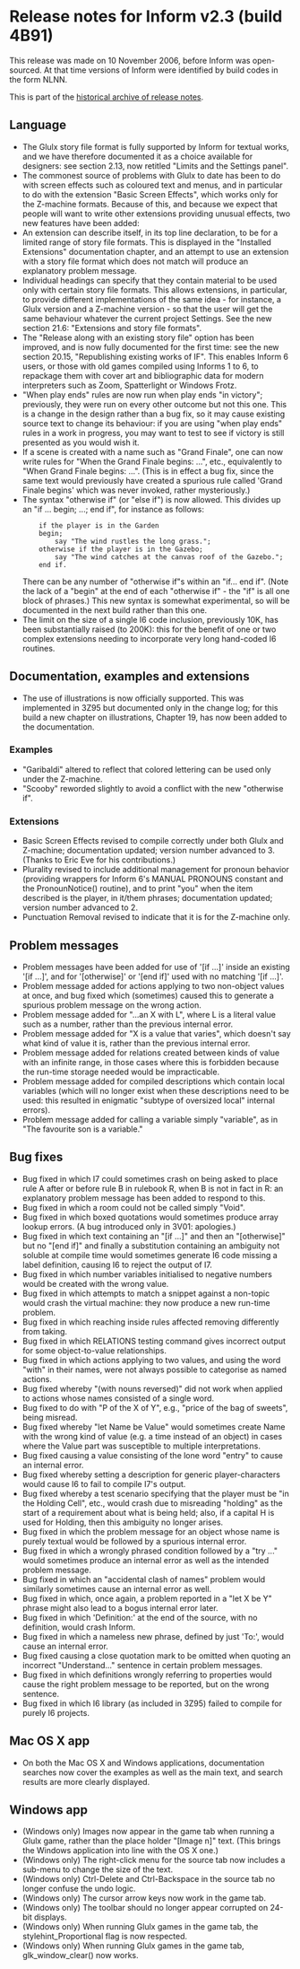 # Release notes for Inform v2.3 (build 4B91)

This release was made on 10 November 2006, before Inform was open-sourced.
At that time versions of Inform were identified by build codes in the form NLNN.

This is part of the [historical archive of release notes](../version_history.md).

## Language

- The Glulx story file format is fully supported by Inform for textual works,
	and we have therefore documented it as a choice available for designers:
	see section 2.13, now retitled "Limits and the Settings panel".
- The commonest source of problems with Glulx to date has been to do with
	screen effects such as coloured text and menus, and in particular to
	do with the extension "Basic Screen Effects", which works only for the
	Z-machine formats. Because of this, and because we expect that people
	will want to write other extensions providing unusual effects, two
	new features have been added:
- An extension can describe itself, in its top line declaration, to
	be for a limited range of story file formats. This is displayed in
	the "Installed Extensions" documentation chapter, and an attempt to
	use an extension with a story file format which does not match will
	produce an explanatory problem message.
- Individual headings can specify that they contain material to be
	used only with certain story file formats. This allows extensions, in
	particular, to provide different implementations of the same idea -
	for instance, a Glulx version and a Z-machine version - so that the
	user will get the same behaviour whatever the current project Settings.
	See the new section 21.6: "Extensions and story file formats".
- The "Release along with an existing story file" option has been improved,
	and is now fully documented for the first time: see the new section
	20.15, "Republishing existing works of IF". This enables Inform 6
	users, or those with old games compiled using Informs 1 to 6, to
	repackage them with cover art and bibliographic data for modern
	interpreters such as Zoom, Spatterlight or Windows Frotz.
- "When play ends" rules are now run when play ends "in victory"; previously,
    they were run on every other outcome but not this one. This is a change
    in the design rather than a bug fix, so it may cause existing source
    text to change its behaviour: if you are using "when play ends" rules
    in a work in progress, you may want to test to see if victory is still
    presented as you would wish it.
- If a scene is created with a name such as "Grand Finale", one can now
	write rules for "When the Grand Finale begins: ...", etc., equivalently
	to "When Grand Finale begins: ...". (This is in effect a bug fix, since
	the same text would previously have created a spurious rule called
	'Grand Finale begins' which was never invoked, rather mysteriously.)
- The syntax "otherwise if" (or "else if") is now allowed. This divides up
	an "if ... begin; ...; end if", for instance as follows:
	```
		if the player is in the Garden
		begin;
			say "The wind rustles the long grass.";
		otherwise if the player is in the Gazebo;
			say "The wind catches at the canvas roof of the Gazebo.";
		end if.
	```
	There can be any number of "otherwise if"s within an "if... end if".
	(Note the lack of a "begin" at the end of each "otherwise if" - the "if"
	is all one block of phrases.)
	This new syntax is somewhat experimental, so will be documented in the
	next build rather than this one.
- The limit on the size of a single I6 code inclusion, previously 10K, has
	been substantially raised (to 200K): this for the benefit of one or
	two complex extensions needing to incorporate very long hand-coded
	I6 routines.

## Documentation, examples and extensions

- The use of illustrations is now officially supported. This was implemented
	in 3Z95 but documented only in the change log; for this build a new
	chapter on illustrations, Chapter 19, has now been added to the
	documentation.

### Examples

- "Garibaldi" altered to reflect that colored lettering can be used only
	under the Z-machine.
- "Scooby" reworded slightly to avoid a conflict with the new "otherwise if".

### Extensions

- Basic Screen Effects revised to compile correctly under both Glulx and
Z-machine; documentation updated; version number advanced to 3. (Thanks
to Eric Eve for his contributions.)
- Plurality revised to include additional management for pronoun behavior
(providing wrappers for Inform 6's MANUAL PRONOUNS constant and the
PronounNotice() routine), and to print "you" when the item described is
the player, in it/them phrases; documentation updated; version number
advanced to 2.
- Punctuation Removal revised to indicate that it is for the Z-machine only.

## Problem messages

- Problem messages have been added for use of '[if ...]' inside an existing
	'[if ...]', and for '[otherwise]' or '[end if]' used with no matching
	'[if ...]'.
- Problem message added for actions applying to two non-object values at once,
	and bug fixed which (sometimes) caused this to generate a spurious
	problem message on the wrong action.
- Problem message added for "...an X with L", where L is a literal value
	such as a number, rather than the previous internal error.
- Problem message added for "X is a value that varies", which doesn't say
	what kind of value it is, rather than the previous internal error.
- Problem message added for relations created between kinds of value with
	an infinite range, in those cases where this is forbidden because
	the run-time storage needed would be impracticable.
- Problem message added for compiled descriptions which contain local variables
	(which will no longer exist when these descriptions need to be used:
	this resulted in enigmatic "subtype of oversized local" internal errors).
- Problem message added for calling a variable simply "variable", as in
	"The favourite son is a variable."

## Bug fixes

- Bug fixed in which I7 could sometimes crash on being asked to place rule A
	after or before rule B in rulebook R, when B is not in fact in R: an
	explanatory problem message has been added to respond to this.
- Bug fixed in which a room could not be called simply "Void".
- Bug fixed in which boxed quotations would sometimes produce array lookup
	errors. (A bug introduced only in 3V01: apologies.)
- Bug fixed in which text containing an "[if ...]" and then an "[otherwise]"
	but no "[end if]" and finally a substitution containing an ambiguity
	not soluble at compile time would sometimes generate I6 code missing
	a label definition, causing I6 to reject the output of I7.
- Bug fixed in which number variables initialised to negative numbers would
	be created with the wrong value.
- Bug fixed in which attempts to match a snippet against a non-topic would
	crash the virtual machine: they now produce a new run-time problem.
- Bug fixed in which reaching inside rules affected removing differently from
	taking.
- Bug fixed in which RELATIONS testing command gives incorrect output for
	some object-to-value relationships.
- Bug fixed in which actions applying to two values, and using the word "with"
	in their names, were not always possible to categorise as named actions.
- Bug fixed whereby "(with nouns reversed)" did not work when applied to actions
	whose names consisted of a single word.
- Bug fixed to do with "P of the X of Y", e.g., "price of the bag of sweets",
	being misread.
- Bug fixed whereby "let Name be Value" would sometimes create Name with the
	wrong kind of value (e.g. a time instead of an object) in cases where
	the Value part was susceptible to multiple interpretations.
- Bug fixed causing a value consisting of the lone word "entry" to cause an
	internal error.
- Bug fixed whereby setting a description for generic player-characters would
	cause I6 to fail to compile I7's output.
- Bug fixed whereby a test scenario specifying that the player must be "in the
	Holding Cell", etc., would crash due to misreading "holding" as the
	start of a requirement about what is being held; also, if a capital H is
	used for Holding, then this ambiguity no longer arises.
- Bug fixed in which the problem message for an object whose name is purely
	textual would be followed by a spurious internal error.
- Bug fixed in which a wrongly phrased condition followed by a "try ..."
	would sometimes produce an internal error as well as the intended
	problem message.
- Bug fixed in which an "accidental clash of names" problem would similarly
	sometimes cause an internal error as well.
- Bug fixed in which, once again, a problem reported in a "let X be Y" phrase
	might also lead to a bogus internal error later.
- Bug fixed in which 'Definition:' at the end of the source, with no definition,
	would crash Inform.
- Bug fixed in which a nameless new phrase, defined by just 'To:', would
	cause an internal error.
- Bug fixed causing a close quotation mark to be omitted when quoting an
	incorrect "Understand..." sentence in certain problem messages.
- Bug fixed in which definitions wrongly referring to properties would cause
	the right problem message to be reported, but on the wrong sentence.
- Bug fixed in which I6 library (as included in 3Z95) failed to compile for
	purely I6 projects.

## Mac OS X app

- On both the Mac OS X and Windows applications, documentation searches now
	cover the examples as well as the main text, and search results are
	more clearly displayed.

## Windows app

- (Windows only) Images now appear in the game tab when running a Glulx game,
	rather than the place holder "[Image n]" text. (This brings the Windows
	application into line with the OS X one.)
- (Windows only) The right-click menu for the source tab now includes a sub-menu
	to change the size of the text.
- (Windows only) Ctrl-Delete and Ctrl-Backspace in the source tab no longer
	confuse the undo logic.
- (Windows only) The cursor arrow keys now work in the game tab.
- (Windows only) The toolbar should no longer appear corrupted on 24-bit displays.
- (Windows only) When running Glulx games in the game tab, the
	stylehint_Proportional flag is now respected.
- (Windows only) When running Glulx games in the game tab, glk_window_clear()
	now works.
